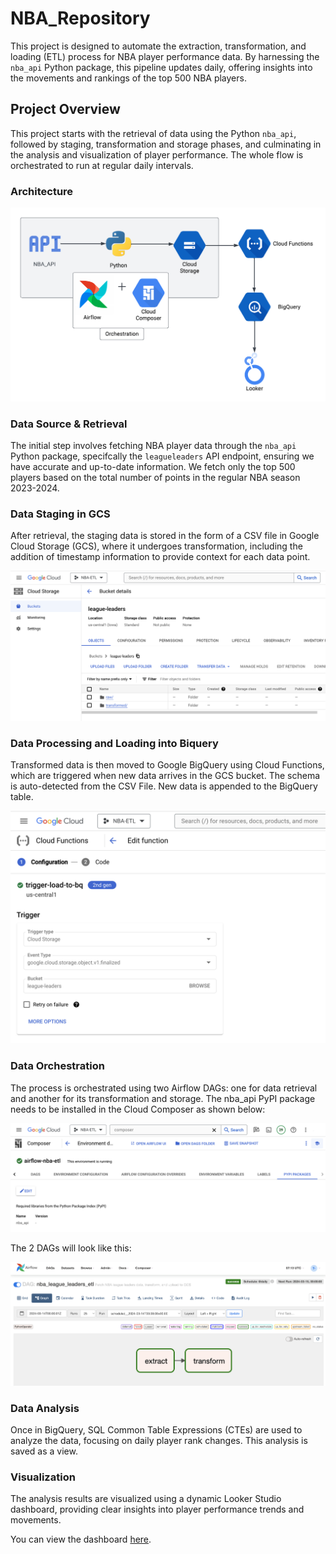 # NBA_Repository


This project is designed to automate the extraction, transformation, and loading (ETL) process for NBA player performance data. By harnessing the `nba_api` Python package, this pipeline updates daily, offering insights into the movements and rankings of the top 500 NBA players.

## Project Overview

This project starts with the retrieval of data using the Python `nba_api`, followed by staging, transformation and storage phases, and culminating in the analysis and visualization of player performance. The whole flow is orchestrated to run at regular daily intervals.

### Architecture

![Architecture](images/Architecture_Diagram.png)

### Data Source & Retrieval

The initial step involves fetching NBA player data through the `nba_api` Python package, specifcally the `leagueleaders` API endpoint, ensuring we have accurate and up-to-date information. We fetch only the top 500 players based on the total number of points in the regular NBA season 2023-2024.

### Data Staging in GCS

After retrieval, the staging data is stored in the form of a CSV file in Google Cloud Storage (GCS), where it undergoes transformation, including the addition of timestamp information to provide context for each data point. 

![GCS Directory Structure](images/league-leaders_GCS_Structure.png)

### Data Processing and Loading into Biquery

Transformed data is then moved to Google BigQuery using Cloud Functions, which are triggered when new data arrives in the GCS bucket. The schema is auto-detected from the CSV File. New data is appended to the BigQuery table.

![Cloud Functions](images/Cloud_Functions.png)

### Data Orchestration

The process is orchestrated using two Airflow DAGs: one for data retrieval and another for its transformation and storage. The nba_api PyPI package needs to be installed in the Cloud Composer as shown below:

![Cloud Composer](images/Cloud_Composer_Packages.png)

The 2 DAGs will look like this:

![DAG Graph](images/DAG_Graph.png)

### Data Analysis

Once in BigQuery, SQL Common Table Expressions (CTEs) are used to analyze the data, focusing on daily player rank changes. This analysis is saved as a view.


### Visualization

The analysis results are visualized using a dynamic Looker Studio dashboard, providing clear insights into player performance trends and movements.

You can view the dashboard [here](https://lookerstudio.google.com/u/0/reporting/88255fc4-bc28-4f54-8b62-0f74dfb6fe04/page/kKrB).
